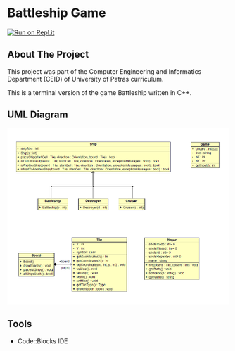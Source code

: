 # Battleship Game

[![Run on Repl.it](https://repl.it/badge/github/gthomas10/Battleship)](https://repl.it/github/gthomas10/Battleship)

## About The Project

This project was part of the Computer Engineering and Informatics Department (CEID) of University of Patras curriculum.

This is a terminal version of the game Battleship written in C++.

## UML Diagram

![UML Diagram](./images/UMLDiagram.png)

## Tools

- Code::Blocks IDE
